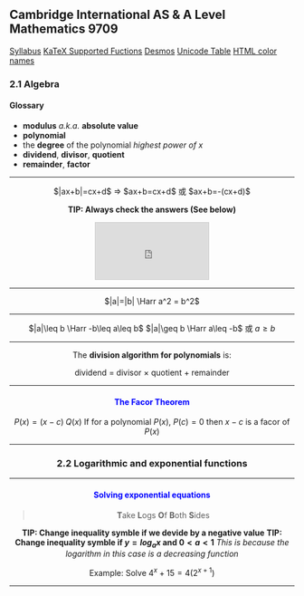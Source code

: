 Cambridge International AS & A Level
Mathematics 9709
-
[Syllabus](https://www.cambridgeinternational.org/Images/415060-2020-2022-syllabus.pdf)
[KaTeX Supported Fuctions](https://katex.org/docs/supported.html)
[Desmos](https://www.desmos.com/calculator)
[Unicode Table](https://unicode-table.com/en/)
[HTML color names](https://htmlcolorcodes.com/zh/yanse-ming/)

### 2.1 Algebra
#### Glossary
- **modulus** *a.k.a.* **absolute value**
- **polynomial**
- the **degree** of the polynomial
	*highest power of $x$*
- **dividend**, **divisor**, **quotient**
- **remainder**, **factor**

----
<center>$|ax+b|=cx+d$
=> $ax+b=cx+d$ 或 $ax+b=-(cx+d)$

**TIP: Always check the answers (See below)**
<iframe src="https://www.desmos.com/calculator/7nygjaejx0?embed" width="200px" height="100px" style="border: 1px solid #ccc" frameborder=0></iframe>

---
$|a|=|b| \Harr a^2 = b^2$

---
$|a|\leq b \Harr -b\leq a\leq b$
$|a|\geq b \Harr a\leq -b$ 或 $a\geq b$

---
The **division algorithm for polynomials** is:
<center>dividend = divisor × quotient + remainder</center>

---
#### <font color=blue>The Facor Theorem</font>
$P(x)=(x-c)\;Q(x)$
If for a polynomial $P(x)$, $P(c)=0$ then $x-c$ is a facor of $P(x)$


---
### 2.2 Logarithmic and exponential functions



---
#### <font color=blue>**Solving exponential equations**</font>
>**T**ake **L**ogs **O**f **B**oth **S**ides

**TIP: Change inequality symble if we devide by a negative value**
**TIP: Change inequality symble if $y=log_ax$ and $0<a<1$**
*This is because the logarithm in this case is a decreasing function*


Example:
Solve $4^x+15=4(2^{x+1})$

---
<!--stackedit_data:
eyJoaXN0b3J5IjpbOTQwNjc3MzA2LDQyMTU3OTcyMiwxODA3Mz
M4MTcyLC01Mzk2NTY2NCwzMzYzMzc0NDAsLTU4MDg0MDQ3OSwt
MjA5MzEzMTg5NCw5NjU5MDc4NjcsODMxODgwOTQyLC0xNTM1NT
c0MDU3LC0xNjQ3Njg1OTA5LDkxNzU3MDM3OCwxMzY5NDczMjk2
LDE1OTE2Mzg5MDVdfQ==
-->